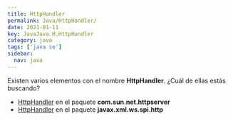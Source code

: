 ```yaml
---
title: HttpHandler
permalink: Java/HttpHandler/
date: 2021-01-11
key: JavaJava.H.HttpHandler
category: java
tags: ['java se']
sidebar: 
  nav: java
---
```


Existen varios elementos con el nombre **HttpHandler**. ¿Cuál de ellas estás buscando?
<ul>
<li><a href="/Java/HttpHandler-com-sun-net-httpserver/">HttpHandler</a> en el paquete <strong>com.sun.net.httpserver</strong></li>
<li><a href="/Java/HttpHandler-javax-xml-ws-spi-http/">HttpHandler</a> en el paquete <strong>javax.xml.ws.spi.http</strong></li>
<ul>
